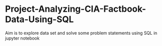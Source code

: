 # Project-Analyzing-CIA-Factbook-Data-Using-SQL

Aim is to explore data set and solve some problem statements using SQL in jupyter notebook
